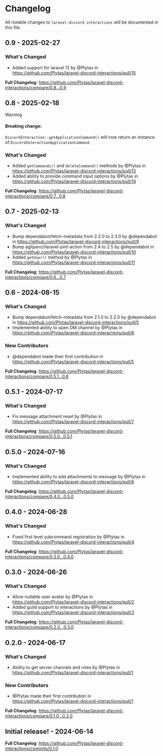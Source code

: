 # Changelog

All notable changes to `laravel-discord-interactions` will be documented in this file.

## 0.9 - 2025-02-27

### What's Changed

* Added support for laravel 12 by @Plytas in https://github.com/Plytas/laravel-discord-interactions/pull/15

**Full Changelog**: https://github.com/Plytas/laravel-discord-interactions/compare/0.8...0.9

## 0.8 - 2025-02-18

> [!WARNING]

#### Breaking change:

`DiscordInteraction::getApplicationCommand()` will now return an instance of `DiscordInteractionApplicationCommand`.

### What's Changed

* Added `getCommands()` and `deleteCommand()` methods by @Plytas in https://github.com/Plytas/laravel-discord-interactions/pull/13
* Added ability to provide command input options by @Plytas in https://github.com/Plytas/laravel-discord-interactions/pull/14

**Full Changelog**: https://github.com/Plytas/laravel-discord-interactions/compare/0.7...0.8

## 0.7 - 2025-02-13

### What's Changed

* Bump dependabot/fetch-metadata from 2.2.0 to 2.3.0 by @dependabot in https://github.com/Plytas/laravel-discord-interactions/pull/9
* Bump aglipanci/laravel-pint-action from 2.4 to 2.5 by @dependabot in https://github.com/Plytas/laravel-discord-interactions/pull/10
* Added `getUser()` method by @Plytas in https://github.com/Plytas/laravel-discord-interactions/pull/11

**Full Changelog**: https://github.com/Plytas/laravel-discord-interactions/compare/0.6...0.7

## 0.6 - 2024-08-15

### What's Changed

* Bump dependabot/fetch-metadata from 2.1.0 to 2.2.0 by @dependabot in https://github.com/Plytas/laravel-discord-interactions/pull/5
* Implemented ability to open DM channel by @Plytas in https://github.com/Plytas/laravel-discord-interactions/pull/8

### New Contributors

* @dependabot made their first contribution in https://github.com/Plytas/laravel-discord-interactions/pull/5

**Full Changelog**: https://github.com/Plytas/laravel-discord-interactions/compare/0.5.1...0.6

## 0.5.1 - 2024-07-17

### What's Changed

* Fix message attachment reset by @Plytas in https://github.com/Plytas/laravel-discord-interactions/pull/7

**Full Changelog**: https://github.com/Plytas/laravel-discord-interactions/compare/0.5.0...0.5.1

## 0.5.0 - 2024-07-16

### What's Changed

* Implemented ability to add attachments to message by @Plytas in https://github.com/Plytas/laravel-discord-interactions/pull/6

**Full Changelog**: https://github.com/Plytas/laravel-discord-interactions/compare/0.4.0...0.5.0

## 0.4.0 - 2024-06-28

### What's Changed

* Fixed first level subcommand registration by @Plytas in https://github.com/Plytas/laravel-discord-interactions/pull/4

**Full Changelog**: https://github.com/Plytas/laravel-discord-interactions/compare/0.3.0...0.4.0

## 0.3.0 - 2024-06-26

### What's Changed

* Allow nullable user avatar by @Plytas in https://github.com/Plytas/laravel-discord-interactions/pull/2
* Added guild support to interactions by @Plytas in https://github.com/Plytas/laravel-discord-interactions/pull/3

**Full Changelog**: https://github.com/Plytas/laravel-discord-interactions/compare/0.2.0...0.3.0

## 0.2.0 - 2024-06-17

### What's Changed

* Ability to get server channels and roles by @Plytas in https://github.com/Plytas/laravel-discord-interactions/pull/1

### New Contributors

* @Plytas made their first contribution in https://github.com/Plytas/laravel-discord-interactions/pull/1

**Full Changelog**: https://github.com/Plytas/laravel-discord-interactions/compare/0.1.0...0.2.0

## Initial release! - 2024-06-14

**Full Changelog**: https://github.com/Plytas/laravel-discord-interactions/commits/0.1.0
